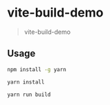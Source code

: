# vite-build-demo

> vite-build-demo


## Usage

```bash
npm install -g yarn

yarn install

yarn run build
```


